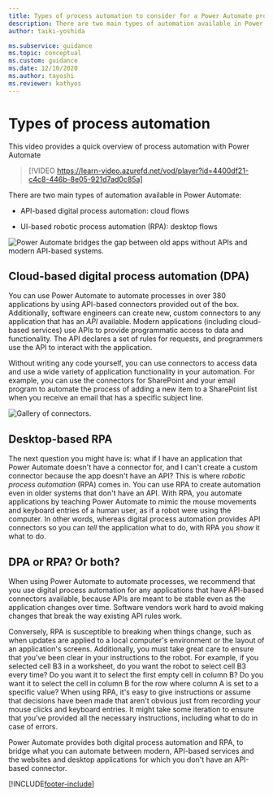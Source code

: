 ```yaml
---
title: Types of process automation to consider for a Power Automate project | Microsoft Docs
description: There are two main types of automation available in Power Automate, API-based digital process automation (DPA) and UI-based robotic process automation (RPA).
author: taiki-yoshida

ms.subservice: guidance
ms.topic: conceptual
ms.custom: guidance
ms.date: 12/10/2020
ms.author: tayoshi
ms.reviewer: kathyos
---
```


# Types of process automation

This video provides a quick overview of process automation with Power Automate
> [!VIDEO https://learn-video.azurefd.net/vod/player?id=4400df21-c4c8-446b-8e05-921d7ad0c85a]

There are two main types of automation available in Power Automate:

- API-based digital process automation: cloud flows

- UI-based robotic process automation (RPA): desktop flows

![Power Automate bridges the gap between old apps without APIs and modern API-based systems.](media/bridge-the-gap.png "Power Automate bridges the gap between old apps without APIs and modern API-based systems")

## Cloud-based digital process automation (DPA)

You can use Power Automate to automate processes in over 380 applications by using API-based
connectors provided out of the box. Additionally,
software engineers can create new, custom connectors to any application that has
an *API* available. Modern applications (including cloud-based services) use APIs
to provide programmatic access to data and functionality. The API declares a set
of rules for requests, and programmers use the API to interact with the
application.

Without writing any code yourself, you can use connectors to access data and use
a wide variety of application functionality in your automation. For example, you
can use the connectors for SharePoint and your email program to automate the process of adding a new item to a SharePoint list when you receive an email
that has a specific subject line.

![Gallery of connectors.](media/connector-list.png "Gallery of connectors")

## Desktop-based RPA

The next question you might have is: what if I have an application that Power Automate
doesn't have a connector for, and I can't create a custom connector
because the app doesn't have an API? This is where *robotic process automation*
(RPA) comes in. You can use RPA to create automation
even in older systems that don't have an API. With RPA, you
automate applications by teaching Power Automate to mimic the mouse movements
and keyboard entries of a human user, as if a robot were using the computer. In
other words, whereas digital process automation provides API connectors so you can *tell* the application
what to do, with RPA you *show* it what to do.

## DPA or RPA? Or both?

When using Power Automate to automate processes, we recommend that you use digital process automation for any applications that have API-based connectors available, because APIs are meant to be
stable even as the application changes over time. Software vendors work hard
to avoid making changes that break the way existing API rules work.

Conversely, RPA is susceptible to breaking when things change, such as when updates are applied to
a local computer's environment or the layout of an application's screens. Additionally, you must take great care to ensure that you've been
clear in your instructions to the robot. For example, if you selected cell B3 in a
worksheet, do you want the robot to select cell B3 every time? Do you want
it to select the first empty cell in column B? Do you want it to select the cell
in column B for the row where column A is set to a specific value? When using RPA,
it's easy to give instructions or assume that decisions have been made that aren't obvious just
from recording your mouse clicks and keyboard entries. It might take some iteration
to ensure that you've provided all the necessary instructions, including what to do
in case of errors.

Power Automate provides both digital process automation and RPA, to bridge what you can
automate between modern, API-based services and the websites and desktop
applications for which you don't have an API-based connector.


[!INCLUDE[footer-include](../../includes/footer-banner.md)]
